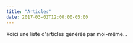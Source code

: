 ```yaml
---
title: "Articles"
date: 2017-03-02T12:00:00-05:00
---
```

Voici une liste d'articles générée par moi-même...